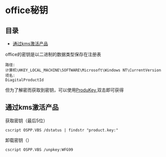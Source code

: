 # office秘钥

## 目录

-   [通过kms激活产品](#通过kms激活产品)

office的密钥是以二进制的数据类型保存在注册表

```纯文本
路径:
计算机\HKEY_LOCAL_MACHINE\SOFTWARE\Microsoft\Windows NT\CurrentVersion
项名:
DiagitalProductId
```

但为了解密而获取到密钥，可以使用[ProduKey](https://www.nirsoft.net/utils/product_cd_key_viewer.html#DownloadLinks "ProduKey"),双击即可获得

## 通过kms激活产品

获取密钥（最后5位）

```纯文本
cscript OSPP.VBS /dstatus | findstr "product.key:"
```

卸载密钥（）

```纯文本
cscript OSPP.VBS /unpkey:WFG99
```
